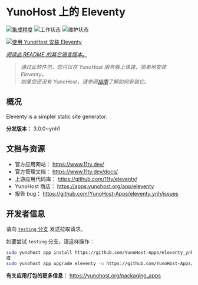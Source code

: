 <!--
注意：此 README 由 <https://github.com/YunoHost/apps/tree/master/tools/readme_generator> 自动生成
请勿手动编辑。
-->

# YunoHost 上的 Eleventy

[![集成程度](https://dash.yunohost.org/integration/eleventy.svg)](https://ci-apps.yunohost.org/ci/apps/eleventy/) ![工作状态](https://ci-apps.yunohost.org/ci/badges/eleventy.status.svg) ![维护状态](https://ci-apps.yunohost.org/ci/badges/eleventy.maintain.svg)

[![使用 YunoHost 安装 Eleventy](https://install-app.yunohost.org/install-with-yunohost.svg)](https://install-app.yunohost.org/?app=eleventy)

*[阅读此 README 的其它语言版本。](./ALL_README.md)*

> *通过此软件包，您可以在 YunoHost 服务器上快速、简单地安装 Eleventy。*  
> *如果您还没有 YunoHost，请参阅[指南](https://yunohost.org/install)了解如何安装它。*

## 概况

Eleventy is a simpler static site generator.


**分发版本：** 3.0.0~ynh1
## 文档与资源

- 官方应用网站： <https://www.11ty.dev/>
- 官方管理文档： <https://www.11ty.dev/docs/>
- 上游应用代码库： <https://github.com/11ty/eleventy/>
- YunoHost 商店： <https://apps.yunohost.org/app/eleventy>
- 报告 bug： <https://github.com/YunoHost-Apps/eleventy_ynh/issues>

## 开发者信息

请向 [`testing` 分支](https://github.com/YunoHost-Apps/eleventy_ynh/tree/testing) 发送拉取请求。

如要尝试 `testing` 分支，请这样操作：

```bash
sudo yunohost app install https://github.com/YunoHost-Apps/eleventy_ynh/tree/testing --debug
或
sudo yunohost app upgrade eleventy -u https://github.com/YunoHost-Apps/eleventy_ynh/tree/testing --debug
```

**有关应用打包的更多信息：** <https://yunohost.org/packaging_apps>
